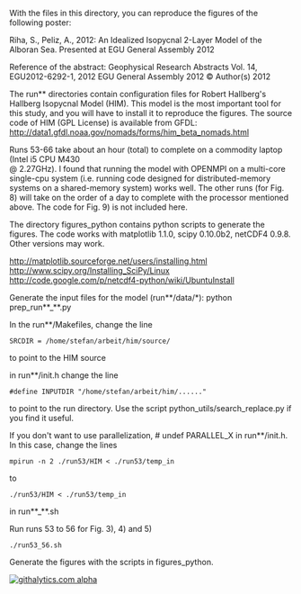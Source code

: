 With the files in this directory, you can reproduce the figures of the following poster:

Riha, S., Peliz, A., 2012: An Idealized Isopycnal 2-Layer Model of the Alboran Sea.
Presented at EGU General Assembly 2012

Reference of the abstract:
Geophysical Research Abstracts Vol. 14, EGU2012-6292-1, 2012
EGU General Assembly 2012 © Author(s) 2012


The run** directories contain configuration files for Robert Hallberg's
Hallberg Isopycnal Model (HIM). This model is the most important tool for this study, 
and you will have to install it to reproduce the figures.
The source code of HIM (GPL License) is available from GFDL:
http://data1.gfdl.noaa.gov/nomads/forms/him_beta_nomads.html

Runs 53-66 take about an hour (total) to complete on a commodity laptop (Intel i5 CPU M430  
@ 2.27GHz). I found that running the model with OPENMPI on a multi-core single-cpu system 
(i.e. running code designed for distributed-memory systems on a shared-memory system) works well. The other runs (for Fig. 8) will take on the order of a day to complete with the processor mentioned above. The code for Fig. 9) is not included here.

The directory figures_python contains python scripts to generate the figures. The code works
with matplotlib 1.1.0, scipy 0.10.0b2, netCDF4 0.9.8. Other versions may work. 

http://matplotlib.sourceforge.net/users/installing.html
http://www.scipy.org/Installing_SciPy/Linux
http://code.google.com/p/netcdf4-python/wiki/UbuntuInstall


Generate the input files for the model (run**/data/*):
	python prep_run**_**.py


In the run**/Makefiles, change the line

	SRCDIR = /home/stefan/arbeit/him/source/

to point to the HIM source


in run**/init.h change the line

	#define INPUTDIR "/home/stefan/arbeit/him/......"
	
to point to the run directory. Use the script python_utils/search_replace.py if you find it
useful.


If you don't want to use parallelization, # undef PARALLEL_X in run**/init.h.
In this case, change the lines 

	mpirun -n 2 ./run53/HIM < ./run53/temp_in
	
to

	./run53/HIM < ./run53/temp_in
	
in run**_**.sh 


Run runs 53 to 56 for Fig. 3), 4) and 5)

	./run53_56.sh 


Generate the figures with the scripts in figures_python.



[![githalytics.com alpha](https://cruel-carlota.pagodabox.com/23dfc47a09f888141e3ac3753bd99439 "githalytics.com")](http://githalytics.com/poidl/poster_egu2012a)
